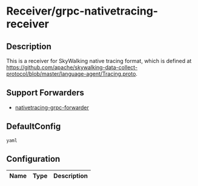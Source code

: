 # Receiver/grpc-nativetracing-receiver
## Description
This is a receiver for SkyWalking native tracing format, which is defined at https://github.com/apache/skywalking-data-collect-protocol/blob/master/language-agent/Tracing.proto.
## Support Forwarders
 - [nativetracing-grpc-forwarder](forwarder_nativetracing-grpc-forwarder.md)
## DefaultConfig
```yaml```
## Configuration
|Name|Type|Description|
|----|----|-----------|


